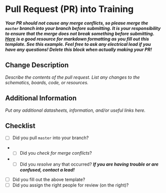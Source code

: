 # Pull Request (PR) into Training

***Your PR should not cause any merge conflicts, so please merge the `master` branch into your branch before submitting. It is your responsibility to ensure that the merge does not break something before submitting. [Here](https://guides.github.com/features/mastering-markdown/) is a good resource for markdown formatting as you fill out this template. See this example. Feel free to ask any electrical lead if you have any questions! Delete this block when actually making your PR!***

## Change Description
*Describe the contents of the pull request. List any changes to the schematics, boards, code, or resources.*

## Additional Information
*Put any additional datasheets, information, and/or useful links here.*

## Checklist
- [ ] Did you pull `master` into your branch?
- - [ ] Did you *check for merge conflicts*?
- - [ ] Did you *resolve* any that occurred? ***If you are having trouble or are confused, contact a lead!***
- [ ] Did you fill out the above template?
- [ ] Did you assign the right people for review (on the right)?

